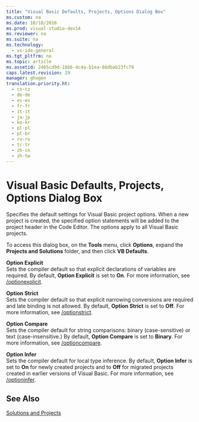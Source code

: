 ```yaml
---
title: "Visual Basic Defaults, Projects, Options Dialog Box"
ms.custom: na
ms.date: 10/10/2016
ms.prod: visual-studio-dev14
ms.reviewer: na
ms.suite: na
ms.technology: 
  - vs-ide-general
ms.tgt_pltfrm: na
ms.topic: article
ms.assetid: 2465cd9d-18b6-4c4a-b1ea-86dbab23fc79
caps.latest.revision: 19
manager: ghogen
translation.priority.ht: 
  - cs-cz
  - de-de
  - es-es
  - fr-fr
  - it-it
  - ja-jp
  - ko-kr
  - pl-pl
  - pt-br
  - ru-ru
  - tr-tr
  - zh-cn
  - zh-tw
---
```

# Visual Basic Defaults, Projects, Options Dialog Box
Specifies the default settings for Visual Basic project options. When a new project is created, the specified option statements will be added to the project header in the Code Editor. The options apply to all Visual Basic projects.  
  
 To access this dialog box, on the **Tools** menu, click **Options**, expand the **Projects and Solutions** folder, and then click **VB Defaults**.  
  
 **Option Explicit**  
 Sets the compiler default so that explicit declarations of variables are required. By default, **Option Explicit** is set to **On**. For more information, see [/optionexplicit](../Topic/-optionexplicit.md).  
  
 **Option Strict**  
 Sets the compiler default so that explicit narrowing conversions are required and late binding is not allowed. By default, **Option Strict** is set to **Off**. For more information, see [/optionstrict](../Topic/-optionstrict.md).  
  
 **Option Compare**  
 Sets the compiler default for string comparisons: binary (case-sensitive) or text (case-insensitive.) By default, **Option Compare** is set to **Binary**. For more information, see [/optioncompare](../Topic/-optioncompare.md).  
  
 **Option Infer**  
 Sets the compiler default for local type inference. By default, **Option Infer** is set to **On** for newly created projects and to **Off** for migrated projects created in earlier versions of Visual Basic. For more information, see [/optioninfer](../Topic/-optioninfer.md).  
  
## See Also  
 [Solutions and Projects](../VS_IDE/Solutions-and-Projects-in-Visual-Studio.md)
